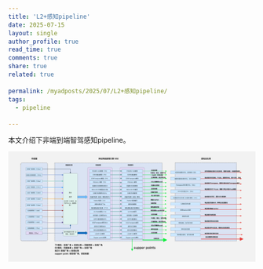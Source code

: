 ```yaml
---
title: 'L2+感知pipeline'
date: 2025-07-15
layout: single
author_profile: true
read_time: true
comments: true
share: true
related: true
	  
permalink: /myadposts/2025/07/L2+感知pipeline/
tags:
  - pipeline

---
```


本文介绍下非端到端智驾感知pipeline。       

![1](/images/2025-07-15-01.assets/1.jpg)
